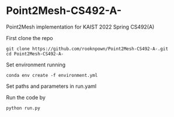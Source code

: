 # Point2Mesh-CS492-A-
Point2Mesh implementation for KAIST 2022 Spring CS492(A)

First clone the repo

```
git clone https://github.com/rooknpown/Point2Mesh-CS492-A-.git
cd Point2Mesh-CS492-A-
```
Set environment running

```
conda env create -f environment.yml
```

Set paths and parameters in run.yaml

Run the code by

```
python run.py

```
